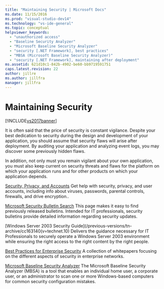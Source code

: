 ```yaml
---
title: "Maintaining Security | Microsoft Docs"
ms.date: 11/15/2016
ms.prod: "visual-studio-dev14"
ms.technology: "vs-ide-general"
ms.topic: conceptual
helpviewer_keywords:
  - "unauthorized access"
  - "Baseline Security Analyzer"
  - "Microsoft Baseline Security Analyzer"
  - "security [.NET Framework], best practices"
  - "MBSA (Microsoft Baseline Security Analyzer)"
  - "security [.NET Framework], maintaining after deployment"
ms.assetid: 621d10c1-842b-4902-be60-bb9719591751
caps.latest.revision: 22
author: jillre
ms.author: jillfra
manager: jillfra
---
```

# Maintaining Security
[!INCLUDE[vs2017banner](../includes/vs2017banner.md)]

It is often said that the price of security is constant vigilance. Despite your best dedication to security during the design and development of your application, you should assume that security flaws will arise after deployment. By auditing your application and analyzing event logs, you may discover some previously hidden flaws.

 In addition, not only must you remain vigilant about your own application, you must also keep current on security threats and flaws for the platform on which your application runs and for other products on which your application depends.

 [Security, Privacy, and Accounts](http://go.microsoft.com/fwlink/?LinkId=72881)
 Get help with security, privacy, and user accounts, including info about viruses, passwords, parental controls, firewalls, and drive encryption..

 [Microsoft Security Bulletin Search](/security-updates/)
 This page makes it easy to find previously released bulletins. Intended for IT professionals, security bulletins provide detailed information regarding security updates.

 [Windows Server 2003 Security Guide](/previous-versions/tn-archive/cc163140(v=technet.10)
 Delivers the guidance necessary for IT Professionals to securely operate a Windows Server 2003 environment while ensuring the right access to the right content by the right people.

 [Best Practices for Enterprise Security](/previous-versions/tn-archive/cc750076%28v%3dtechnet.10%29)
 A collection of whitepapers focusing on the different aspects of security in enterprise networks.

 [Microsoft Baseline Security Analyzer](/windows/security/threat-protection/mbsa-removal-and-guidance)
 The Microsoft Baseline Security Analyzer (MBSA) is a tool that enables an individual home user, a corporate user, or an administrator to scan one or more Windows-based computers for common security configuration mistakes.
